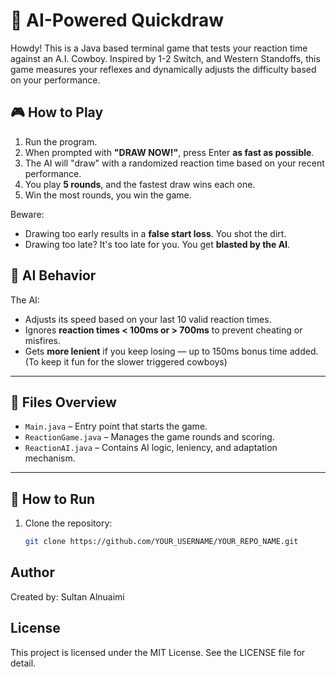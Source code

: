 # 🤠 AI-Powered Quickdraw

Howdy! This is a Java based terminal game that tests your reaction time against an A.I. Cowboy. Inspired by 1-2 Switch, and Western Standoffs, this game measures your reflexes and dynamically adjusts the difficulty based on your performance. 


## 🎮 How to Play

1. Run the program.
2. When prompted with **"DRAW NOW!"**, press Enter **as fast as possible**.
3. The AI will "draw" with a randomized reaction time based on your recent performance.
4. You play **5 rounds**, and the fastest draw wins each one.
5. Win the most rounds, you win the game.

Beware:
- Drawing too early results in a **false start loss**. You shot the dirt.
- Drawing too late? It's too late for you. You get **blasted by the AI**. 

## 🧠 AI Behavior

The AI:
- Adjusts its speed based on your last 10 valid reaction times.
- Ignores **reaction times < 100ms or > 700ms** to prevent cheating or misfires.
- Gets **more lenient** if you keep losing — up to 150ms bonus time added. (To keep it fun for the slower triggered cowboys)

---

## 📁 Files Overview

- `Main.java` – Entry point that starts the game.
- `ReactionGame.java` – Manages the game rounds and scoring.
- `ReactionAI.java` – Contains AI logic, leniency, and adaptation mechanism. 

---

## 🛫 How to Run

1. Clone the repository:
   ```bash
   git clone https://github.com/YOUR_USERNAME/YOUR_REPO_NAME.git

## Author

Created by: Sultan Alnuaimi

## License

This project is licensed under the MIT License. See the LICENSE file for detail.
